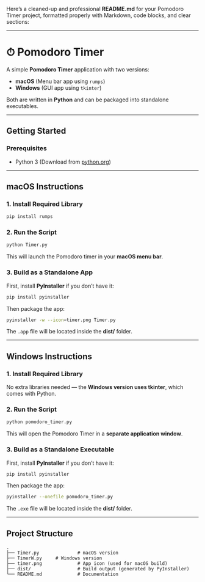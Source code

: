 Here’s a cleaned-up and professional **README.md** for your Pomodoro Timer project, formatted properly with Markdown, code blocks, and clear sections:

---

# ⏱ Pomodoro Timer

A simple **Pomodoro Timer** application with two versions:

* **macOS** (Menu bar app using `rumps`)
* **Windows** (GUI app using `tkinter`)

Both are written in **Python** and can be packaged into standalone executables.

---

## Getting Started

### Prerequisites

* Python 3 (Download from [python.org](https://www.python.org/downloads/))

---

## macOS Instructions

### 1. Install Required Library

```bash
pip install rumps
```

### 2. Run the Script

```bash
python Timer.py
```

This will launch the Pomodoro timer in your **macOS menu bar**.

### 3. Build as a Standalone App

First, install **PyInstaller** if you don’t have it:

```bash
pip install pyinstaller
```

Then package the app:

```bash
pyinstaller -w --icon=timer.png Timer.py
```

The `.app` file will be located inside the **dist/** folder.

---

## Windows Instructions

### 1. Install Required Library

No extra libraries needed — the **Windows version uses tkinter**, which comes with Python.

### 2. Run the Script

```bash
python pomodoro_timer.py
```

This will open the Pomodoro Timer in a **separate application window**.

### 3. Build as a Standalone Executable

First, install **PyInstaller** if you don’t have it:

```bash
pip install pyinstaller
```

Then package the app:

```bash
pyinstaller --onefile pomodoro_timer.py
```

The `.exe` file will be located inside the **dist/** folder.

---

## Project Structure

```
.
├── Timer.py              # macOS version
├── TimerW.py     # Windows version
├── timer.png             # App icon (used for macOS build)
├── dist/                 # Build output (generated by PyInstaller)
└── README.md             # Documentation
```
